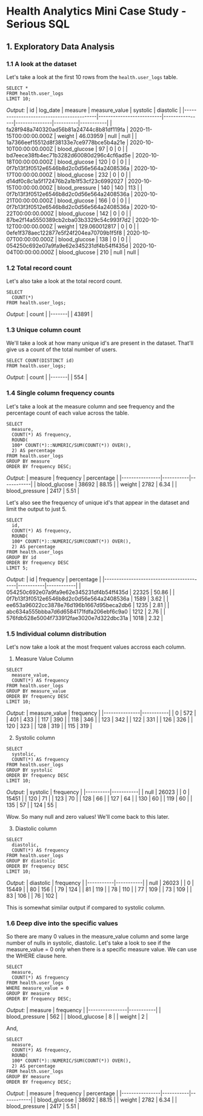 # Health Analytics Mini Case Study - Serious SQL

## 1. Exploratory Data Analysis

### 1.1 A look at the dataset
Let's take a look at the first 10 rows from the `health.user_logs` table.
```
SELECT *
FROM health.user_logs
LIMIT 10;
```
*Output:*
| id                                       | log_date                 | measure        | measure_value | systolic | diastolic |
|------------------------------------------|--------------------------|----------------|---------------|----------|-----------|
| fa28f948a740320ad56b81a24744c8b81df119fa | 2020-11-15T00:00:00.000Z | weight         | 46.03959      | null     | null      |
| 1a7366eef15512d8f38133e7ce9778bce5b4a21e | 2020-10-10T00:00:00.000Z | blood_glucose  | 97            | 0        | 0         |
| bd7eece38fb4ec71b3282d60080d296c4cf6ad5e | 2020-10-18T00:00:00.000Z | blood_glucose  | 120           | 0        | 0         |
| 0f7b13f3f0512e6546b8d2c0d56e564a2408536a | 2020-10-17T00:00:00.000Z | blood_glucose  | 232           | 0        | 0         |
| d14df0c8c1a5f172476b2a1b1f53cf23c6992027 | 2020-10-15T00:00:00.000Z | blood_pressure | 140           | 140      | 113       |
| 0f7b13f3f0512e6546b8d2c0d56e564a2408536a | 2020-10-21T00:00:00.000Z | blood_glucose  | 166           | 0        | 0         |
| 0f7b13f3f0512e6546b8d2c0d56e564a2408536a | 2020-10-22T00:00:00.000Z | blood_glucose  | 142           | 0        | 0         |
| 87be2f14a5550389cb2cba03b3329c54c993f7d2 | 2020-10-12T00:00:00.000Z | weight         | 129.060012817 | 0        | 0         |
| 0efe1f378aec122877e5f24f204ea70709b1f5f8 | 2020-10-07T00:00:00.000Z | blood_glucose  | 138           | 0        | 0         |
| 054250c692e07a9fa9e62e345231df4b54ff435d | 2020-10-04T00:00:00.000Z | blood_glucose  | 210           | null     | null      |

### 1.2 Total record count
Let's also take a look at the total record count.
```
SELECT 
  COUNT(*)
FROM health.user_logs;
```
*Output:*
| count |
|-------|
| 43891 |

### 1.3 Unique column count
We'll take a look at how many unique id's are present in the dataset. That'll give us a count of the total number of users.
```
SELECT COUNT(DISTINCT id)
FROM health.user_logs;
```
*Output:*
| count |
|-------|
| 554   |

### 1.4 Single column frequency counts
Let's take a look at the measure column and see frequency and the percentage count of each value across the table.
```
SELECT 
  measure,
  COUNT(*) AS frequency,
  ROUND(
  100* COUNT(*)::NUMERIC/SUM(COUNT(*)) OVER(),
  2) AS percentage
FROM health.user_logs
GROUP BY measure
ORDER BY frequency DESC;
```
*Output:*
| measure        | frequency | percentage |
|----------------|-----------|------------|
| blood_glucose  | 38692     | 88.15      |
| weight         | 2782      | 6.34       |
| blood_pressure | 2417      | 5.51       |

Let's also see the frequency of unique id's that appear in the dataset and limit the output to just 5.
```
SELECT 
  id,
  COUNT(*) AS frequency,
  ROUND(
  100* COUNT(*)::NUMERIC/SUM(COUNT(*)) OVER(),
  2) AS percentage
FROM health.user_logs
GROUP BY id
ORDER BY frequency DESC
LIMIT 5;
```
*Output:*
| id                                       | frequency | percentage |
|------------------------------------------|-----------|------------|
| 054250c692e07a9fa9e62e345231df4b54ff435d | 22325     | 50.86      |
| 0f7b13f3f0512e6546b8d2c0d56e564a2408536a | 1589      | 3.62       |
| ee653a96022cc3878e76d196b1667d95beca2db6 | 1235      | 2.81       |
| abc634a555bbba7d6d6584171fdfa206ebf6c9a0 | 1212      | 2.76       |
| 576fdb528e5004f733912fae3020e7d322dbc31a | 1018      | 2.32       |

### 1.5 Individual column distribution
Let's now take a look at the most frequent values accross each column.

1. Measure Value Column
```
SELECT 
  measure_value,
  COUNT(*) AS frequency
FROM health.user_logs
GROUP BY measure_value
ORDER BY frequency DESC
LIMIT 10;
```
*Output:*
| measure_value | frequency |
|---------------|-----------|
| 0             | 572       |
| 401           | 433       |
| 117           | 390       |
| 118           | 346       |
| 123           | 342       |
| 122           | 331       |
| 126           | 326       |
| 120           | 323       |
| 128           | 319       |
| 115           | 319       |

2. Systolic column
```
SELECT 
  systolic,
  COUNT(*) AS frequency
FROM health.user_logs
GROUP BY systolic
ORDER BY frequency DESC
LIMIT 10;
```
*Output:*
| systolic | frequency |
|----------|-----------|
| null     | 26023     |
| 0        | 15451     |
| 120      | 71        |
| 123      | 70        |
| 128      | 66        |
| 127      | 64        |
| 130      | 60        |
| 119      | 60        |
| 135      | 57        |
| 124      | 55        |

Wow. So many null and zero values! We'll come back to this later.

3. Diastolic column
```
SELECT 
  diastolic,
  COUNT(*) AS frequency
FROM health.user_logs
GROUP BY diastolic
ORDER BY frequency DESC
LIMIT 10;
```
*Output:*
| diastolic | frequency |
|-----------|-----------|
| null      | 26023     |
| 0         | 15449     |
| 80        | 156       |
| 79        | 124       |
| 81        | 119       |
| 78        | 110       |
| 77        | 109       |
| 73        | 109       |
| 83        | 106       |
| 76        | 102       |

This is somewhat similar output if compared to systolic column.

### 1.6 Deep dive into the specific values

So there are many 0 values in the measure_value column and some large number of nulls in systolic, diastolic. Let's take a look to see if the measure_value = 0 only when there is a specific measure value. We can use the WHERE clause here.
```
SELECT 
  measure,
  COUNT(*) AS frequency
FROM health.user_logs
WHERE measure_value = 0
GROUP BY measure
ORDER BY frequency DESC;
```
*Output:*
| measure        | frequency |
|----------------|-----------|
| blood_pressure | 562       |
| blood_glucose  | 8         |
| weight         | 2         |

And,
```
SELECT 
  measure,
  COUNT(*) AS frequency,
  ROUND(
  100* COUNT(*)::NUMERIC/SUM(COUNT(*)) OVER(),
  2) AS percentage
FROM health.user_logs
GROUP BY measure
ORDER BY frequency DESC;
```
*Output:*
| measure        | frequency | percentage |
|----------------|-----------|------------|
| blood_glucose  | 38692     | 88.15      |
| weight         | 2782      | 6.34       |
| blood_pressure | 2417      | 5.51       |




